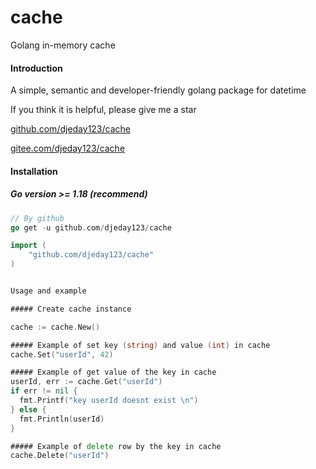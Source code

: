 # cache
Golang in-memory cache

#### Introduction

A simple, semantic and developer-friendly golang package for datetime

If you think
it is helpful, please give me a star

[github.com/djeday123/cache](https://github.com/golang-module/carbon "github.com/djeday123/cache")

[gitee.com/djeday123/cache](https://gitee.com/golang-module/carbon "gitee.com/djeday123/cache")

#### Installation

##### Go version >= 1.18 (recommend)

```go
// By github
go get -u github.com/djeday123/cache

import (
	"github.com/djeday123/cache"
)


Usage and example

##### Create cache instance

cache := cache.New()

##### Example of set key (string) and value (int) in cache
cache.Set("userId", 42)

##### Example of get value of the key in cache
userId, err := cache.Get("userId")
if err != nil {
  fmt.Printf("key userId doesnt exist \n")
} else {
  fmt.Println(userId)
}

##### Example of delete row by the key in cache
cache.Delete("userId")
